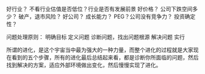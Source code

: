 

好行业？ 不看行业估值是否低位？行业是否有发展前景
好价格？ 公司下跌空间多少？ 破产，退市风险？
好公司？ 成长能力？ PEG？公司没有竞争力？
投资确定性？


问题处理原则：
明确目标
定义问题
诊断问题，找出问题根源
解决问题
实行

所谓的进化，是这个宇宙当中最为强大的一种力量，而整个进化的过程就是大家现在看到的五个步骤，所有的进化最后总结起来看，都是诊断你所面临的问题，然后找到解决的方案，适应外部环境做出变化，然后慢慢实现了进化。

